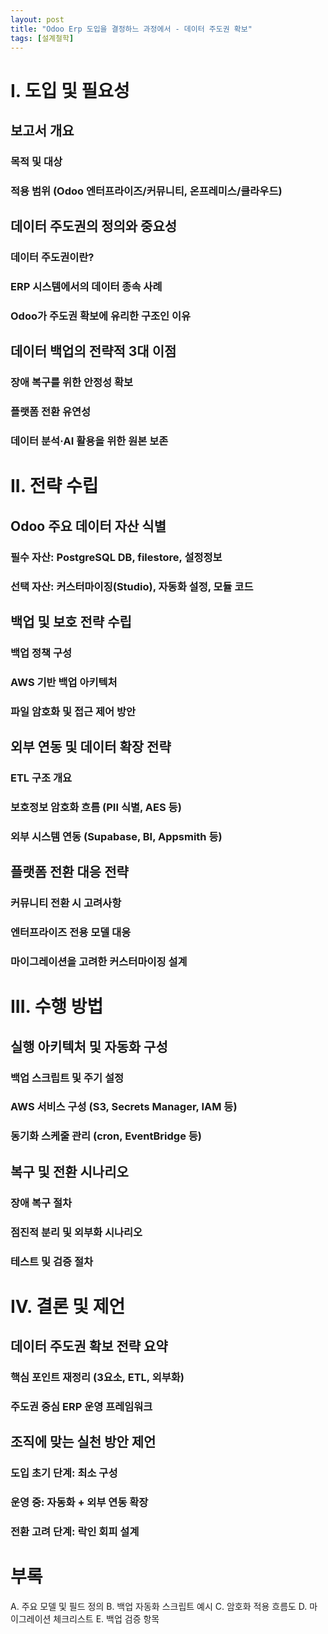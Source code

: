 ```yaml
---
layout: post
title: "Odoo Erp 도입을 결정하느 과정에서 - 데이터 주도권 확보"
tags: [설계철학]
---
```


# I. 도입 및 필요성

## 보고서 개요
### 목적 및 대상
### 적용 범위 (Odoo 엔터프라이즈/커뮤니티, 온프레미스/클라우드)

## 데이터 주도권의 정의와 중요성
### 데이터 주도권이란?
### ERP 시스템에서의 데이터 종속 사례
### Odoo가 주도권 확보에 유리한 구조인 이유

## 데이터 백업의 전략적 3대 이점
### 장애 복구를 위한 안정성 확보
### 플랫폼 전환 유연성
### 데이터 분석·AI 활용을 위한 원본 보존

# II. 전략 수립

## Odoo 주요 데이터 자산 식별
### 필수 자산: PostgreSQL DB, filestore, 설정정보
### 선택 자산: 커스터마이징(Studio), 자동화 설정, 모듈 코드

## 백업 및 보호 전략 수립
### 백업 정책 구성
### AWS 기반 백업 아키텍처
### 파일 암호화 및 접근 제어 방안

## 외부 연동 및 데이터 확장 전략
### ETL 구조 개요
### 보호정보 암호화 흐름 (PII 식별, AES 등)
### 외부 시스템 연동 (Supabase, BI, Appsmith 등)

## 플랫폼 전환 대응 전략
### 커뮤니티 전환 시 고려사항
### 엔터프라이즈 전용 모델 대응
### 마이그레이션을 고려한 커스터마이징 설계

# III. 수행 방법

## 실행 아키텍처 및 자동화 구성
### 백업 스크립트 및 주기 설정
### AWS 서비스 구성 (S3, Secrets Manager, IAM 등)
### 동기화 스케줄 관리 (cron, EventBridge 등)

## 복구 및 전환 시나리오
### 장애 복구 절차
### 점진적 분리 및 외부화 시나리오
### 테스트 및 검증 절차

# IV. 결론 및 제언

## 데이터 주도권 확보 전략 요약
### 핵심 포인트 재정리 (3요소, ETL, 외부화)
### 주도권 중심 ERP 운영 프레임워크

## 조직에 맞는 실천 방안 제언
### 도입 초기 단계: 최소 구성
### 운영 중: 자동화 + 외부 연동 확장
### 전환 고려 단계: 락인 회피 설계

# 부록
A. 주요 모델 및 필드 정의
B. 백업 자동화 스크립트 예시
C. 암호화 적용 흐름도
D. 마이그레이션 체크리스트
E. 백업 검증 항목